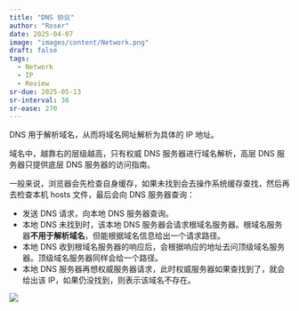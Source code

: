 ```yaml
---
title: "DNS 协议"
author: "Roser"
date: 2025-04-07
image: "images/content/Network.png"
draft: false
tags:
  - Network
  - IP
  - Review
sr-due: 2025-05-13
sr-interval: 36
sr-ease: 270
---
```

DNS 用于解析域名，从而将域名网址解析为具体的 IP 地址。

域名中，越靠右的层级越高，只有权威 DNS 服务器进行域名解析，高层 DNS 服务器只提供底层 DNS 服务器的访问指南。

一般来说，浏览器会先检查自身缓存，如果未找到会去操作系统缓存查找，然后再去检查本机 hosts 文件，最后会向 DNS 服务器查询：
- 发送 DNS 请求，向本地 DNS 服务器查询。
- 本地 DNS 未找到时，该本地 DNS 服务器会请求根域名服务器。根域名服务器**不用于解析域名**，但能根据域名信息给出一个请求路径。
- 本地 DNS 收到根域名服务器的响应后，会根据响应的地址去问顶级域名服务器。顶级域名服务器同样会给一个路径。
- 本地 DNS 服务器再想权威服务器请求，此时权威服务器如果查找到了，就会给出该 IP，如果仍没找到，则表示该域名不存在。

![](../image/域名解析流程示意图.webp)

